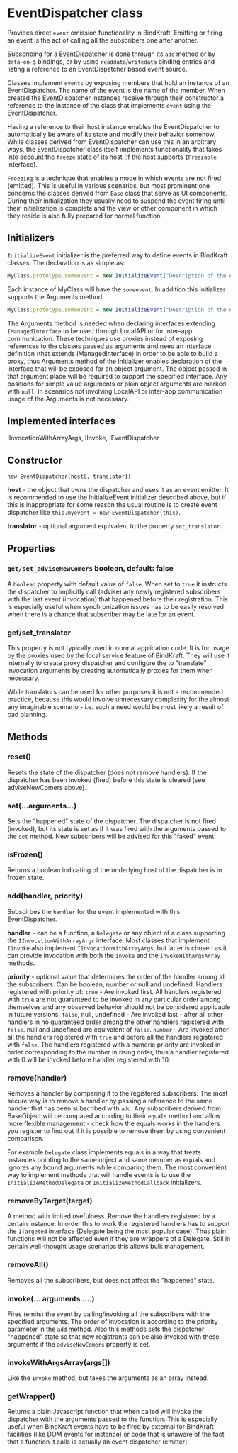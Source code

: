 # EventDispatcher class

Provides direct `event` emission functionality in BindKraft. Emitting or firing an event is the act of calling all the subscribers one after another.

Subscribing for a EventDispatcher is done through its `add` method or by `data-on-$` bindings, or by using `readdata`/`writedata` binding entries and listing a reference to an EventDispatcher based event source.

Classes implement `events` by exposing members that hold an instance of an EventDispatcher. The name of the event is the name of the member. When created the EventDispatcher instances receive through their constructor a reference to the instance of the class that implements `event` using the EventDispatcher.

Having a reference to their host instance enables the EventDispatcher to automatically be aware of its state and modify their behavior somehow. While classes derived from EventDispatcher can use this in an arbitrary ways, the EventDispatcher class itself implements functionality that takes into account the `freeze` state of its host (if the host supports `IFreezable` interface).

`Freezing` is a technique that enables a mode in which events are not fired (emitted). This is useful in various scenarios, but most prominent one concerns the classes derived from `Base` class that serve as UI components. During their initialization they usually need to suspend the event firing until their initialization is complete and the view or other component in which they reside is also fully prepared for normal function.

## Initializers

`InitializeEvent` initializer is the preferred way to define events in BindKraft classes. The declaration is as simple as:

```Javascript
MyClass.prototype.someevent = new InitializeEvent("Description of the event");
```

Each instance of MyClass will have the `someevent`. In addition this initializer supports the Arguments method:

```Javascript
MyClass.prototype.someevent = new InitializeEvent("Description of the event").Arguments(ISomeInterface, null, ISomeOtherInterface);
```

The Arguments method is needed when declaring interfaces extending `IManagedInterface` to be used through LocalAPI or for inter-app communication. These techniques use proxies instead of exposing references to the classes passed as arguments and need an interface definition (that extends IManagedInterface) in order to be able to build a proxy, thus Arguments method of the initializer enables declaration of the interface that will be exposed for an object argument. The object passed in that argument place will be required to support the specified interface. Any positions for simple value arguments or plain object arguments are marked with `null`. In scenarios not involving LocalAPI or inter-app communication usage of the Arguments is not necessary.


## Implemented interfaces

IInvocationWithArrayArgs, IInvoke, IEventDispatcher

## Constructor

`new EventDispatcher(host[, translator])`

**host** - the object that owns the dispatcher and uses it as an event emitter. It is recommended to use the InitializeEvent initializer described above, but if this is inappropriate for some reason the usual routine is to create event dispatcher like `this.myevent = new EventDispatcher(this)`.

**translator** - optional argument equivalent to the property `set_translator`.

## Properties

### `get/set_adviseNewComers` boolean, default: false

A `boolean` property with default value of `false`. When set to `true` it instructs the dispatcher to implicitly call (advise) any newly registered subscribers with the last event (invocation) that happened before their registration. This is especially useful when synchronization issues has to be easily resolved when there is a chance that subscriber may be late for an event.

### get/set_translator

This property is not typically used in normal application code. It is for usage by the proxies used by the local service feature of BindKraft. They will use it internally to create proxy dispatcher and configure the to "translate" invocation arguments by creating automatically proxies for them when necessary.

While translators can be used for other purposes it is not a recommended practice, because this would involve unnecessary complexity for the almost any imaginable scenario - i.e. such a need would be most likely a result of bad planning.

## Methods

### reset()

Resets the state of the dispatcher (does not remove handlers). If the dispatcher has been invoked (fired) before this state is cleared (see adviseNewComers above).

### set(...arguments...)

Sets the "happened" state of the dispatcher. The dispatcher is not fired (invoked), but its state is set as if it was fired with the arguments passed to the `set` method. New subscribers will be advised for this "faked" event.

### isFrozen()

Returns a boolean indicating of the underlying host of the dispatcher is in frozen state.

### add(handler, priority)

Subscirbes the `handler` for the event implemented with this EventDispatcher. 

**handler** - can be a function, a `Delegate` or any object of a class supporting the  `IInvocationWithArrayArgs` interface. Most classes that implement `IInvoke` also implement `IInvocationWithArrayArgs`, but latter is chosen as it can provide invocation with both the `invoke` and the `invokeWithArgsArray` methods.

**priority** - optional value that determines the order of the handler among all the subscribers. Can be boolean, number or null and undefined. Handlers registered with priority of:
`true` - Are invoked first. All handlers registered with `true` are not guaranteed to be invoked in any particular order among themselves and any observed behavior should not be considered applicable in future versions.
`false`, null, undefined - Are invoked last - after all other handlers in no guaranteed order among the other handlers registered with `false`. null and undefined are equivalent of `false`.
`number` - Are invoked after all the handlers registered with `true` and before all the handlers registered with `false`. The handlers registered with a numeric priority are invoked in order corresponding to the number in rising order, thus a handler registered with 0 will be invoked before handler registered with 10.

### remove(handler)

Removes a handler by comparing it to the registered subscribers. The most secure way is to remove a handler by passing a reference to the same handler that has been subscribed with `add`. Any subscribers derived from BaseObject will be compared according to their `equals` method and allow more flexible management - check how the equals works in the handlers you register to find out if it is possible to remove them by using convenient comparison. 

For example `Delegate` class implements equals in a way that treats instances pointing to the same object and same member as equals and ignores any bound arguments while comparing them. The most convenient way to implement methods that will handle events is to use the `InitializeMethodDelegate` or `InitializeMethodCallback` initializers.


### removeByTarget(target)

A method with limited usefulness. Remove the handlers registered by a certain instance. In order this to work the registered handlers has to support the `ITargeted` interface (Delegate being the most popular case). Thus plain functions will not be affected even if they are wrappers of a Delegate. Still in certain well-thought usage scenarios this allows bulk management.

### removeAll()

Removes all the subscribers, but does not affect the "happened" state.

### invoke(... arguments ....)

Fires (emits) the event by calling/invoking all the subscribers with the specified arguments. The order of invocation is according to the priority parameter in the `add` method. Also this methods sets the dispatcher "happened" state so that new registrants can be also invoked with these arguments if the `adviseNewComers` property is set.

### invokeWithArgsArray(args[])

Like the `invoke` method, but takes the arguments as an array instead.

### getWrapper()

Returns a plain Javascript function that when called will invoke the dispatcher with the arguments passed to the function. This is especially useful when BindKraft events have to be fired by external for BindKraft facilities (like DOM events for instance) or code that is unaware of the fact that a function it calls is actually an event dispatcher (emitter).